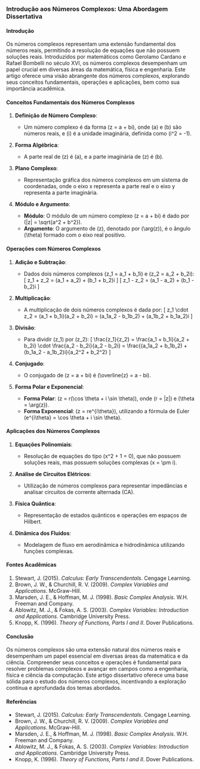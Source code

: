 ### Introdução aos Números Complexos: Uma Abordagem Dissertativa

#### Introdução

Os números complexos representam uma extensão fundamental dos números reais, permitindo a resolução de equações que não possuem soluções reais. Introduzidos por matemáticos como Gerolamo Cardano e Rafael Bombelli no século XVI, os números complexos desempenham um papel crucial em diversas áreas da matemática, física e engenharia. Este artigo oferece uma visão abrangente dos números complexos, explorando seus conceitos fundamentais, operações e aplicações, bem como sua importância acadêmica.

#### Conceitos Fundamentais dos Números Complexos

1. **Definição de Número Complexo**:
   - Um número complexo é da forma \(z = a + bi\), onde \(a\) e \(b\) são números reais, e \(i\) é a unidade imaginária, definida como \(i^2 = -1\).

2. **Forma Algébrica**:
   - A parte real de \(z\) é \(a\), e a parte imaginária de \(z\) é \(b\).

3. **Plano Complexo**:
   - Representação gráfica dos números complexos em um sistema de coordenadas, onde o eixo x representa a parte real e o eixo y representa a parte imaginária.

4. **Módulo e Argumento**:
   - **Módulo**: O módulo de um número complexo \(z = a + bi\) é dado por \(|z| = \sqrt{a^2 + b^2}\).
   - **Argumento**: O argumento de \(z\), denotado por \(\arg(z)\), é o ângulo \(\theta\) formado com o eixo real positivo.

#### Operações com Números Complexos

1. **Adição e Subtração**:
   - Dados dois números complexos \(z_1 = a_1 + b_1i\) e \(z_2 = a_2 + b_2i\):
     \[
     z_1 + z_2 = (a_1 + a_2) + (b_1 + b_2)i
     \]
     \[
     z_1 - z_2 = (a_1 - a_2) + (b_1 - b_2)i
     \]

2. **Multiplicação**:
   - A multiplicação de dois números complexos é dada por:
     \[
     z_1 \cdot z_2 = (a_1 + b_1i)(a_2 + b_2i) = (a_1a_2 - b_1b_2) + (a_1b_2 + b_1a_2)i
     \]

3. **Divisão**:
   - Para dividir \(z_1\) por \(z_2\):
     \[
     \frac{z_1}{z_2} = \frac{a_1 + b_1i}{a_2 + b_2i} \cdot \frac{a_2 - b_2i}{a_2 - b_2i} = \frac{(a_1a_2 + b_1b_2) + (b_1a_2 - a_1b_2)i}{a_2^2 + b_2^2}
     \]

4. **Conjugado**:
   - O conjugado de \(z = a + bi\) é \(\overline{z} = a - bi\).

5. **Forma Polar e Exponencial**:
   - **Forma Polar**: \(z = r(\cos \theta + i \sin \theta)\), onde \(r = |z|\) e \(\theta = \arg(z)\).
   - **Forma Exponencial**: \(z = re^{i\theta}\), utilizando a fórmula de Euler \(e^{i\theta} = \cos \theta + i \sin \theta\).

#### Aplicações dos Números Complexos

1. **Equações Polinomiais**:
   - Resolução de equações do tipo \(x^2 + 1 = 0\), que não possuem soluções reais, mas possuem soluções complexas \(x = \pm i\).

2. **Análise de Circuitos Elétricos**:
   - Utilização de números complexos para representar impedâncias e analisar circuitos de corrente alternada (CA).

3. **Física Quântica**:
   - Representação de estados quânticos e operações em espaços de Hilbert.

4. **Dinâmica dos Fluidos**:
   - Modelagem de fluxo em aerodinâmica e hidrodinâmica utilizando funções complexas.

#### Fontes Acadêmicas

1. Stewart, J. (2015). *Calculus: Early Transcendentals*. Cengage Learning.
2. Brown, J. W., & Churchill, R. V. (2009). *Complex Variables and Applications*. McGraw-Hill.
3. Marsden, J. E., & Hoffman, M. J. (1998). *Basic Complex Analysis*. W.H. Freeman and Company.
4. Ablowitz, M. J., & Fokas, A. S. (2003). *Complex Variables: Introduction and Applications*. Cambridge University Press.
5. Knopp, K. (1996). *Theory of Functions, Parts I and II*. Dover Publications.

#### Conclusão

Os números complexos são uma extensão natural dos números reais e desempenham um papel essencial em diversas áreas da matemática e da ciência. Compreender seus conceitos e operações é fundamental para resolver problemas complexos e avançar em campos como a engenharia, física e ciência da computação. Este artigo dissertativo oferece uma base sólida para o estudo dos números complexos, incentivando a exploração contínua e aprofundada dos temas abordados.

#### Referências

- Stewart, J. (2015). *Calculus: Early Transcendentals*. Cengage Learning.
- Brown, J. W., & Churchill, R. V. (2009). *Complex Variables and Applications*. McGraw-Hill.
- Marsden, J. E., & Hoffman, M. J. (1998). *Basic Complex Analysis*. W.H. Freeman and Company.
- Ablowitz, M. J., & Fokas, A. S. (2003). *Complex Variables: Introduction and Applications*. Cambridge University Press.
- Knopp, K. (1996). *Theory of Functions, Parts I and II*. Dover Publications.